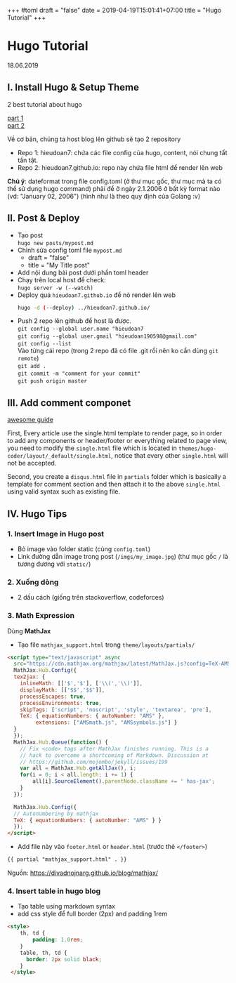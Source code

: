 +++
#toml
draft = "false"
date = 2019-04-19T15:01:41+07:00
title = "Hugo Tutorial"
+++
# Hugo Tutorial
18.06.2019

## I. Install Hugo & Setup Theme 
2 best tutorial about hugo

[part 1](https://www.youtube.com/watch?v=oUjk6wpJn7I)<br/>
[part 2](https://www.youtube.com/watch?v=4W9sVoVYMLo)

Về cơ bản, chúng ta host blog lên github sẽ tạo 2 repository

* Repo 1: hieudoan7: chứa các file config của hugo, content, nói chung tất tần tật.
* Repo 2: hieudoan7.github.io: repo này chứa file html để render lên web

**Chú ý**: dateformat trong file config.toml (ở thư mục gốc, thư mục mà ta có thể sử dụng hugo command) phải để ở ngày 2.1.2006 ở bất kỳ format nào (vd: "January 02, 2006") (hình như là theo quy định của Golang :v)

  
## II. Post & Deploy
- Tạo post <br/>
  `hugo new posts/mypost.md`  
- Chỉnh sửa config toml file `mypost.md`  
    + draft = "false"
    + title = "My Title post"
- Add nội dung bài post dưới phần toml header  
- Chạy trên local host để check:  
  `hugo server -w (--watch)`
- Deploy qua `hieudoan7.github.io` để nó render lên web  
  ```bash
  hugo -d (--deploy) ../hieudoan7.github.io/
  ```
- Push 2 repo lên github để host là được.  
  `git config --global user.name "hieudoan7`  
  `git config --global user.gmail "hieudoan190598@gmail.com"`  
  `git config --list`  
  Vào từng cái repo (trong 2 repo đã có file .git rồi nên ko cần dùng `git remote`)  
  `git add .`  
  `git commit -m "comment for your commit"`  
  `git push origin master`  

## III. Add comment componet

[awesome guide](https://portfolio.peter-baumgartner.net/2017/09/10/how-to-install-disqus-on-hugo/) 

First, Every article use the single.html template to render page, so in order to add any components or header/footer or everything related to page view, you need to modify the `single.html` file which is located in `themes/hugo-coder/layout/_default/single.html`, notice that every other `single.html` will not be accepted.

Second, you create a `disqus.html` file in `partials` folder which is basically a template for comment section and then attach it to the above `single.html` using valid syntax such as existing file.

## IV. Hugo Tips
### 1. Insert Image in Hugo post
- Bỏ image vào folder static (cùng `config.toml`)
- Link đường dẫn image trong post (`/imgs/my_image.jpg`) (thư mục gốc `/` là tương đương với `static/`)

### 2. Xuống dòng
- 2 dấu cách (giống trên stackoverflow, codeforces)

### 3. Math Expression
Dùng **MathJax**

- Tạo file `mathjax_support.html` trong `theme/layouts/partials/`  
 
```html
<script type="text/javascript" async
  src="https://cdn.mathjax.org/mathjax/latest/MathJax.js?config=TeX-AMS-MML_HTMLorMML">
  MathJax.Hub.Config({
  tex2jax: {
    inlineMath: [['$','$'], ['\\(','\\)']],
    displayMath: [['$$','$$']],
    processEscapes: true,
    processEnvironments: true,
    skipTags: ['script', 'noscript', 'style', 'textarea', 'pre'],
    TeX: { equationNumbers: { autoNumber: "AMS" },
         extensions: ["AMSmath.js", "AMSsymbols.js"] }
  }
  });
  MathJax.Hub.Queue(function() {
    // Fix <code> tags after MathJax finishes running. This is a
    // hack to overcome a shortcoming of Markdown. Discussion at
    // https://github.com/mojombo/jekyll/issues/199
    var all = MathJax.Hub.getAllJax(), i;
    for(i = 0; i < all.length; i += 1) {
        all[i].SourceElement().parentNode.className += ' has-jax';
    }
  });

  MathJax.Hub.Config({
  // Autonumbering by mathjax
  TeX: { equationNumbers: { autoNumber: "AMS" } }
  });
</script>
```
- Add file này vào `footer.html` or `header.html` (trước thẻ `</footer>`)  
  
```html
{{ partial "mathjax_support.html" . }}
```
Nguồn: https://divadnojnarg.github.io/blog/mathjax/

### 4. Insert table in hugo blog
- Tạo table using markdown syntax
- add css style để full border (2px) and padding 1rem  

```html
<style>
    th, td {
        padding: 1.0rem;
    }
    table, th, td {
      border: 2px solid black;
    }
 </style>
```